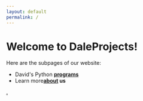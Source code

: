 ```yaml
---
layout: default
permalink: /
---
```


<div class="home">

  <h1 class="page-heading">Welcome to DaleProjects!</h1>
  <p>Here are the subpages of our website:</p>         
  <ul>
  <li>David's Python <b><a href="/programs">programs</a></b></li>
  <li>Learn more<b><a href="/about">about</a> us</b></li>
  </ul>

<a href="https://daleprojects.github.io/secret/" class="gaster">.</a>

<!--
  <ul class="post-list">
    {% for post in site.posts %}
      <li>
        <span class="post-meta">{{ post.date | date: "%b %-d, %Y" }}</span>

        <h2>
          <a class="post-link" href="{{ post.url | prepend: site.baseurl }}">{{ post.title }}</a>
        </h2>
      </li>
    {% endfor %}
  </ul>

  <p class="rss-subscribe">subscribe <a href="{{ "/feed.xml" | prepend: site.baseurl }}">via RSS</a></p>
-->
</div>
